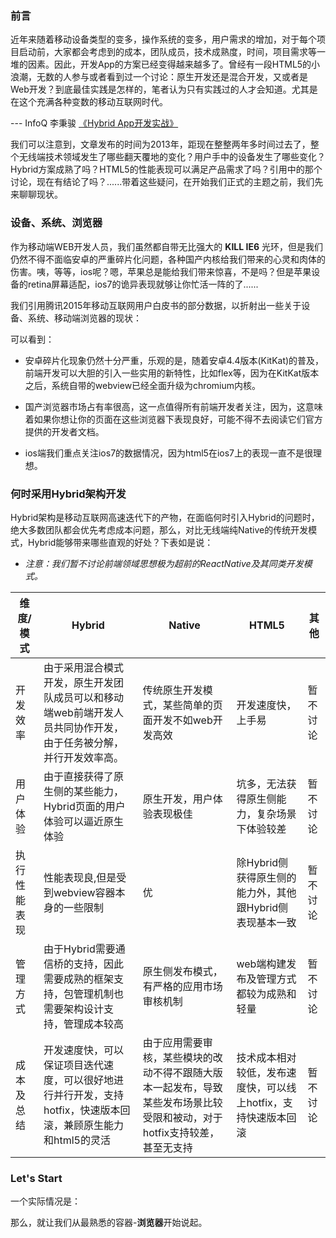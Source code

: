 ### 前言

近年来随着移动设备类型的变多，操作系统的变多，用户需求的增加，对于每个项目启动前，大家都会考虑到的成本，团队成员，技术成熟度，时间，项目需求等一堆的因素。因此，开发App的方案已经变得越来越多了。曾经有一段HTML5的小浪潮，无数的人参与或者看到过一个讨论：原生开发还是混合开发，又或者是Web开发？到底最佳实践是怎样的，笔者认为只有实践过的人才会知道。尤其是在这个充满各种变数的移动互联网时代。

--- InfoQ 李秉骏 [《Hybrid App开发实战》](http://www.infoq.com/cn/articles/hybrid-app-development-combat)

我们可以注意到，文章发布的时间为2013年，距现在整整两年多时间过去了，整个无线端技术领域发生了哪些翻天覆地的变化？用户手中的设备发生了哪些变化？Hybrid方案成熟了吗？HTML5的性能表现可以满足产品需求了吗？引用中的那个讨论，现在有结论了吗？......带着这些疑问，在开始我们正式的主题之前，我们先来聊聊现状。

### 设备、系统、浏览器

作为移动端WEB开发人员，我们虽然都自带无比强大的 **KILL IE6** 光环，但是我们仍然不得不面临安卓的严重碎片化问题，各种国产内核给我们带来的心灵和肉体的伤害。咦，等等，ios呢？嗯，苹果总是能给我们带来惊喜，不是吗？但是苹果设备的retina屏幕适配，ios7的诡异表现就够让你忙活一阵的了......

我们引用腾讯2015年移动互联网用户白皮书的部分数据，以折射出一些关于设备、系统、移动端浏览器的现状：



可以看到：

* 安卓碎片化现象仍然十分严重，乐观的是，随着安卓4.4版本(KitKat)的普及，前端开发可以大胆的引入一些实用的新特性，比如flex等，因为在KitKat版本之后，系统自带的webview已经全面升级为chromium内核。


* 国产浏览器市场占有率很高，这一点值得所有前端开发者关注，因为，这意味着如果你想让你的页面在这些浏览器下表现良好，可能不得不去阅读它们官方提供的开发者文档。

* ios端我们重点关注ios7的数据情况，因为html5在ios7上的表现一直不是很理想。


### 何时采用Hybrid架构开发

Hybrid架构是移动互联网高速迭代下的产物，在面临何时引入Hybrid的问题时，绝大多数团队都会优先考虑成本问题，那么，对比无线端纯Native的传统开发模式，Hybrid能够带来哪些直观的好处？下表如是说：

* *注意：我们暂不讨论前端领域思想极为超前的ReactNative及其同类开发模式。*

| 维度/模式 | Hybrid | Native | HTML5 | 其他 |
| -- | -- | -- | -- | -- |
| 开发效率 | 由于采用混合模式开发，原生开发团队成员可以和移动端web前端开发人员共同协作开发，由于任务被分解，并行开发效率高。 | 传统原生开发模式，某些简单的页面开发不如web开发高效 | 开发速度快，上手易 | 暂不讨论 |
| 用户体验 | 由于直接获得了原生侧的某些能力，Hybrid页面的用户体验可以逼近原生体验 | 原生开发，用户体验表现极佳 | 坑多，无法获得原生侧能力，复杂场景下体验较差 | 暂不讨论 |
| 执行性能表现 | 性能表现良,但是受到webview容器本身的一些限制 | 优 | 除Hybrid侧获得原生侧的能力外，其他跟Hybrid侧表现基本一致 | 暂不讨论 | 
| 管理方式 | 由于Hybrid需要通信桥的支持，因此需要成熟的框架支持，包管理机制也需要架构设计支持，管理成本较高 | 原生侧发布模式，有严格的应用市场审核机制 | web端构建发布及管理方式都较为成熟和轻量 | 暂不讨论 |
| 成本及总结 | 开发速度快，可以保证项目迭代速度，可以很好地进行并行开发，支持hotfix，快速版本回滚，兼顾原生能力和html5的灵活 | 由于应用需要审核，某些模块的改动不得不跟随大版本一起发布，导致某些发布场景比较受限和被动，对于hotfix支持较差，甚至无支持 | 技术成本相对较低，发布速度快，可以线上hotfix，支持快速版本回滚 | 暂不讨论 |

### Let's Start

一个实际情况是：

那么，就让我们从最熟悉的容器-**浏览器**开始说起。